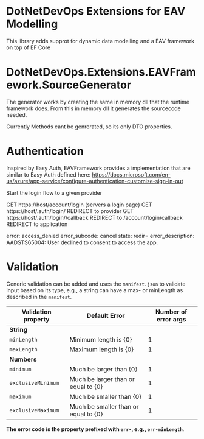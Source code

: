 
# DotNetDevOps Extensions for EAV Modelling

This library adds supprot for dynamic data modelling and a EAV framework on top of EF Core


# DotNetDevOps.Extensions.EAVFramework.SourceGenerator

The generator works by creating the same in memory dll that the runtime framework does. From this in memory dll it generates the sourcecode needed. 

Currently Methods cant be genrerated, so its only DTO properties.


# Authentication

Inspired by Easy Auth, EAVFramework provides a implementation that are similar to Easy Auth defined here: https://docs.microsoft.com/en-us/azure/app-service/configure-authentication-customize-sign-in-out


Start the login flow to a given provider

GET https://host/account/login (servers a login page)
GET https://host/.auth/login/<provider>
REDIRECT to provider
GET https://host/.auth/login/<provider>/callback
REDIRECT to /account/login/callback
REDIRECT to application


error: access_denied
error_subcode: cancel
state: redir=
error_description: AADSTS65004: User declined to consent to access the app.



# Validation

Generic validation can be added and uses the `manifest.json` to validate input based on its type, e.g., a string can
have a max- or minLength as described in the `manifest`.

| Validation property | Default Error                        | Number of error args |
| ------------------- | ------------------------------------ | -------------------- |
| **String**          |                                      |                      |
| `minLength`         | Minimum length is {0}                | 1                    |
| `maxLength`         | Maximum length is {0}                | 1                    |
| **Numbers**         |                                      |                      |
| `minimum`           | Much be larger than {0}              | 1                    |
| `exclusiveMinimum`  | Much be larger than or equal to {0}  | 1                    |
| `maximum`           | Much be smaller than {0}             | 1                    |
| `exclusiveMaximum`  | Much be smaller than or equal to {0} | 1                    |

**The error code is the property prefixed with `err-`, e.g., `err-minLength`**.